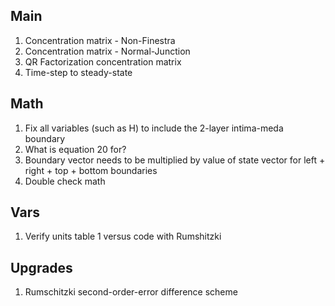 ## Main  
1. Concentration matrix - Non-Finestra  
2. Concentration matrix - Normal-Junction  
3. QR Factorization concentration matrix  
4. Time-step to steady-state  
  
## Math  
1. Fix all variables (such as H) to include the 2-layer intima-meda boundary  
2. What is equation 20 for?   
3. Boundary vector needs to be multiplied by value of state vector for left + right + top + bottom boundaries  
4. Double check math
  
## Vars  
1. Verify units table 1 versus code with Rumshitzki    
  
## Upgrades  
1. Rumschitzki second-order-error difference scheme   


